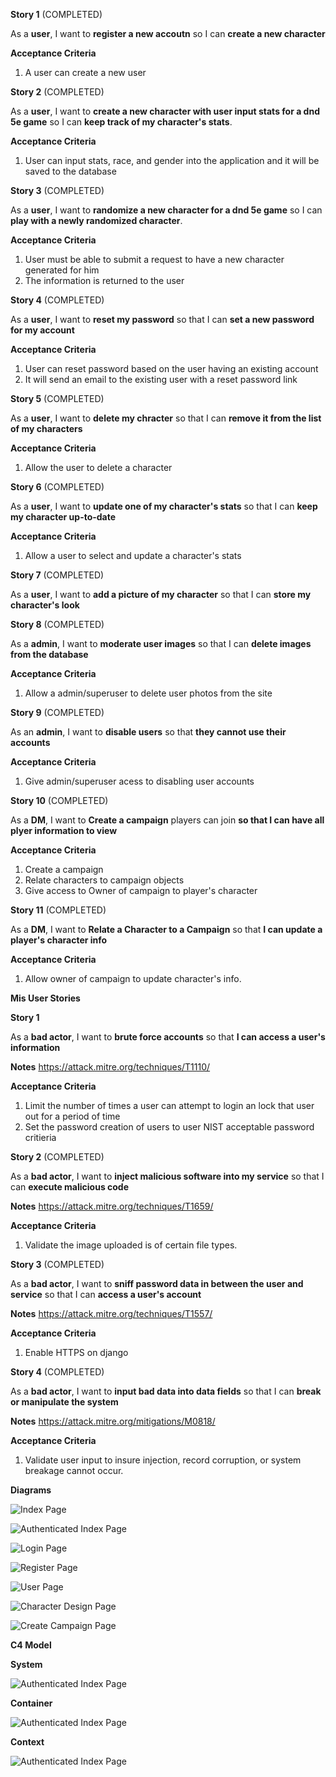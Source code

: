 **Story 1** (COMPLETED)

As a **user**, I want to **register a new accoutn** so I can **create a new character**

**Acceptance Criteria**
1. A user can create a new user


**Story 2** (COMPLETED)

As a **user**, I want to **create a new character with user input stats for a dnd 5e game** so I can **keep track of my character's stats**.

**Acceptance Criteria**
1. User can input stats, race, and gender into the application and it will be saved to the database

**Story 3** (COMPLETED)

As a **user**, I want to **randomize a new character for a dnd 5e game** so I can **play with a newly randomized character**.

**Acceptance Criteria**
1. User must be able to submit a request to have a new character generated for him
2. The information is returned to the user

**Story 4** (COMPLETED)

As a **user**, I want to **reset my password** so that I can **set a new password for my account**

**Acceptance Criteria**
1. User can reset password based on the user having an existing account
2. It will send an email to the existing user with a reset password link

**Story 5** (COMPLETED)

As a **user**, I want to **delete my chracter** so that I can **remove it from the list of my characters**

**Acceptance Criteria**
1. Allow the user to delete a character 


**Story 6** (COMPLETED)

As a **user**, I want to **update one of my character's stats** so that I can **keep my character up-to-date**

**Acceptance Criteria**
1. Allow a user to select and update a character's stats

**Story 7** (COMPLETED)

As a **user**, I want to **add a picture of my character** so that I can **store my character's look**


**Story 8** (COMPLETED)

As a **admin**, I want to **moderate user images** so that I can **delete images from the database**

**Acceptance Criteria**
1. Allow a admin/superuser to delete user photos from the site

**Story 9** (COMPLETED)


As an **admin**, I want to **disable users** so that **they cannot use their accounts**

**Acceptance Criteria**
1. Give admin/superuser acess to disabling user accounts


**Story 10** (COMPLETED)

As a **DM**, I want to **Create a campaign** players can join **so that I can have all plyer information to view**

**Acceptance Criteria**
1. Create a campaign
2. Relate characters to campaign objects
3. Give access to Owner of campaign to player's character


**Story 11** (COMPLETED)


As a **DM**, I want to **Relate a Character to a Campaign** so that **I can update a player's character info**

**Acceptance Criteria**
1. Allow owner of campaign to update character's info. 





**Mis User Stories**

**Story 1**

As a **bad actor**, I want to **brute force accounts** so that **I can access a user's information**

**Notes**
https://attack.mitre.org/techniques/T1110/

**Acceptance Criteria**
1. Limit the number of times a user can attempt to login an lock that user out for a period of time
2. Set the password creation of users to user NIST acceptable password critieria

**Story 2** (COMPLETED)

As a **bad actor**, I want to **inject malicious software into my service** so that I can **execute malicious code**

**Notes**
https://attack.mitre.org/techniques/T1659/

**Acceptance Criteria**
1. Validate the image uploaded is of certain file types.

**Story 3** (COMPLETED)

As a **bad actor**, I want to **sniff password data in between the user and service** so that I can **access a user's account**

**Notes**
https://attack.mitre.org/techniques/T1557/

**Acceptance Criteria**
1. Enable HTTPS on django

**Story 4** (COMPLETED)

As a **bad actor**, I want to **input bad data into data fields** so that I can **break or manipulate the system**

**Notes**
https://attack.mitre.org/mitigations/M0818/

**Acceptance Criteria**
1. Validate user input to insure injection, record corruption, or system breakage cannot occur.



**Diagrams**

![Index Page](./images/IndexPage.drawio.png)

![Authenticated Index Page](./images/AuthenticatedIndex.drawio.png)

![Login Page](./images/LoginPage.drawio.png)

![Register Page](./images/RegisterPage.drawio.png)

![User Page](./images/UserPage.drawio.png)

![Character Design Page](./images/CharacterDesignPage.drawio.png)

![Create Campaign Page](./images/CreateCampaign.drawio.png)


**C4 Model**

**System**

![Authenticated Index Page](./images/SystemContextDND.drawio.png)

**Container**

![Authenticated Index Page](./images/Container.drawio.png)

**Context**

![Authenticated Index Page](./images/Multi-PageApplication.drawio.png)
